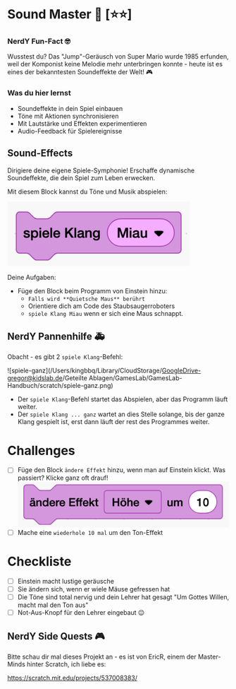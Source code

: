 # Sound Master 🎵 [⭐⭐]

### NerdY Fun-Fact 🤓

Wusstest du? Das "Jump"-Geräusch von Super Mario wurde 1985 erfunden, weil der Komponist keine Melodie mehr unterbringen konnte - heute ist es eines der bekanntesten Soundeffekte der Welt! 🎮

### Was du hier lernst

- Soundeffekte in dein Spiel einbauen
- Töne mit Aktionen synchronisieren
- Mit Lautstärke und Effekten experimentieren
- Audio-Feedback für Spielereignisse

## Sound-Effects 

Dirigiere deine eigene Spiele-Symphonie! Erschaffe dynamische Soundeffekte, die dein Spiel zum Leben erwecken.

Mit diesem Block kannst du Töne und Musik abspielen:

![alt text](scratch/spiele.png)

Deine Aufgaben:

- Füge den Block beim Programm von Einstein hinzu:
  - `Falls wird **Quietsche Maus** berührt` 
  - Orientiere dich am Code des Staubsaugerroboters
  - `spiele Klang Miau` wenn er sich eine Maus schnappt.

## NerdY Pannenhilfe 🚑 

Obacht - es gibt 2 `spiele Klang`-Befehl:

![spiele-ganz](/Users/kingbbq/Library/CloudStorage/GoogleDrive-gregor@kidslab.de/Geteilte Ablagen/GamesLab/GamesLab-Handbuch/scratch/spiele-ganz.png)

- Der `spiele Klang`-Befehl startet das Abspielen, aber das Programm läuft weiter.
- Der `spiele Klang ... ganz` wartet an dies Stelle solange, bis der ganze Klang gespielt ist, erst dann läuft der rest des Programmes weiter.

 # Challenges

- [ ] Füge den Block `ändere Effekt` hinzu, wenn man auf Einstein klickt. Was passiert? Klicke ganz oft drauf!
![alt text](scratch/ton-effekt.png)
- [ ] Mache eine `wiederhole 10 mal` um den Ton-Effekt 
 # Checkliste

- [ ] Einstein macht lustige geräusche
- [ ] Sie ändern sich, wenn er wiele Mäuse gefressen hat
- [ ] Die Töne sind total nervig und dein Lehrer hat gesagt "Um Gottes Willen, macht mal den Ton aus"  
- [ ] Not-Aus-Knopf für den Lehrer eingebaut 😉

## NerdY Side Quests 🎮

Bitte schau dir mal dieses Projekt an - es ist von EricR, einem der Master-Minds hinter Scratch, ich liebe es:

https://scratch.mit.edu/projects/537008383/

